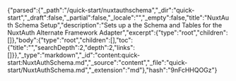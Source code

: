 {"parsed":{"_path":"/quick-start/nuxtauthschema","_dir":"quick-start","_draft":false,"_partial":false,"_locale":"","_empty":false,"title":"NuxtAuth Schema Setup","description":"Sets up a the Schema and Tables for the NuxtAuth Alternate Framework Adapter","excerpt":{"type":"root","children":[]},"body":{"type":"root","children":[],"toc":{"title":"","searchDepth":2,"depth":2,"links":[]}},"_type":"markdown","_id":"content:quick-start:NuxtAuthSchema.md","_source":"content","_file":"quick-start/NuxtAuthSchema.md","_extension":"md"},"hash":"9nFcHHQOGz"}